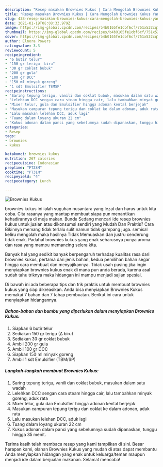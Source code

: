 ```yaml
---
description: "Resep masakan Brownies Kukus | Cara Mengolah Brownies Kukus Yang Enak Dan Lezat"
title: "Resep masakan Brownies Kukus | Cara Mengolah Brownies Kukus Yang Enak Dan Lezat"
slug: 438-resep-masakan-brownies-kukus-cara-mengolah-brownies-kukus-yang-enak-dan-lezat
date: 2021-01-19T08:08:33.979Z
image: https://img-global.cpcdn.com/recipes/b4b0165fe1cbf6cf/751x532cq70/brownies-kukus-foto-resep-utama.jpg
thumbnail: https://img-global.cpcdn.com/recipes/b4b0165fe1cbf6cf/751x532cq70/brownies-kukus-foto-resep-utama.jpg
cover: https://img-global.cpcdn.com/recipes/b4b0165fe1cbf6cf/751x532cq70/brownies-kukus-foto-resep-utama.jpg
author: Elnora Powers
ratingvalue: 3.3
reviewcount: 5
recipeingredient:
- "6 butir telur"
- "150 gr terigu  biru"
- "30 gr coklat bubuk"
- "200 gr gula"
- "100 gr DCC"
- "150 ml minyak goreng"
- "1 sdt Emulsifier TBMSP"
recipeinstructions:
- "Saring tepung terigu, vanili dan coklat bubuk, masukan dalam satu wadah"
- "Lelehkan DCC sengan cara steam hingga cair, lalu tambahkan minyak goreng, aduk rata"
- "Mixer telur, gula dan Emulsifier hingga adonan kental berjejak"
- "Masukan campuran tepung terigu dan coklat ke dalam adonan, aduk rata"
- "Lalu masukan lelehan DCC, aduk lagi"
- "Tuang dalam loyang ukuran 22 cm"
- "Kukus adonan dalam panci yang sebelumnya sudah dipanaskan, tunggu hingga 35 menit."
categories:
- Resep
tags:
- brownies
- kukus

katakunci: brownies kukus 
nutrition: 267 calories
recipecuisine: Indonesian
preptime: "PT28M"
cooktime: "PT31M"
recipeyield: "4"
recipecategory: Lunch

---
```



![Brownies Kukus](https://img-global.cpcdn.com/recipes/b4b0165fe1cbf6cf/751x532cq70/brownies-kukus-foto-resep-utama.jpg)


brownies kukus ini ialah suguhan nusantara yang lezat dan harus untuk kita coba. Cita rasanya yang mantap membuat siapa pun menantikan kehadirannya di meja makan.
Bunda Sedang mencari ide resep brownies kukus untuk jualan atau dikonsumsi sendiri yang Mudah Dan Praktis? Cara Bikinnya memang tidak terlalu sulit namun tidak gampang juga. semisal keliru mengolah maka hasilnya Tidak Memuaskan dan justru cenderung tidak enak. Padahal brownies kukus yang enak seharusnya punya aroma dan rasa yang mampu memancing selera kita.



Banyak hal yang sedikit banyak berpengaruh terhadap kualitas rasa dari brownies kukus, pertama dari jenis bahan, kedua pemilihan bahan segar hingga cara membuat dan menyajikannya. Tidak usah pusing jika ingin menyiapkan brownies kukus enak di mana pun anda berada, karena asal sudah tahu triknya maka hidangan ini mampu menjadi sajian spesial.


Di bawah ini ada beberapa tips dan trik praktis untuk membuat brownies kukus yang siap dikreasikan. Anda bisa menyiapkan Brownies Kukus memakai 7 bahan dan 7 tahap pembuatan. Berikut ini cara untuk menyiapkan hidangannya.

<!--inarticleads1-->

##### Bahan-bahan dan bumbu yang diperlukan dalam menyiapkan Brownies Kukus:

1. Siapkan 6 butir telur
1. Sediakan 150 gr terigu (∆ biru)
1. Sediakan 30 gr coklat bubuk
1. Ambil 200 gr gula
1. Ambil 100 gr DCC
1. Siapkan 150 ml minyak goreng
1. Ambil 1 sdt Emulsifier (TBM/SP)




<!--inarticleads2-->

##### Langkah-langkah membuat Brownies Kukus:

1. Saring tepung terigu, vanili dan coklat bubuk, masukan dalam satu wadah
1. Lelehkan DCC sengan cara steam hingga cair, lalu tambahkan minyak goreng, aduk rata
1. Mixer telur, gula dan Emulsifier hingga adonan kental berjejak
1. Masukan campuran tepung terigu dan coklat ke dalam adonan, aduk rata
1. Lalu masukan lelehan DCC, aduk lagi
1. Tuang dalam loyang ukuran 22 cm
1. Kukus adonan dalam panci yang sebelumnya sudah dipanaskan, tunggu hingga 35 menit.




Terima kasih telah membaca resep yang kami tampilkan di sini. Besar harapan kami, olahan Brownies Kukus yang mudah di atas dapat membantu Anda menyiapkan hidangan yang enak untuk keluarga/teman maupun menjadi ide dalam berjualan makanan. Selamat mencoba!
